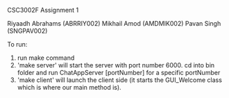 CSC3002F Assignment 1

Riyaadh Abrahams (ABRRIY002)
Mikhail Amod (AMDMIK002)
Pavan Singh (SNGPAV002)

To run:
1. run make command
2. 'make server' will start the server with port number 6000. cd into bin folder and run ChatAppServer [portNumber] for a specific portNumber
3. 'make client' will launch the client side (it starts the GUI_Welcome class which is where our main method is).


